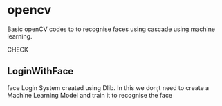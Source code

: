 # opencv
Basic openCV codes to to recognise faces using cascade using machine learning.


CHECK <h2>LoginWithFace </h2>
face Login System created using Dlib. In this we don;t need to create a Machine Learning Model and train it to recognise the face
<br>
